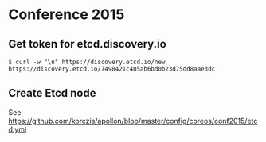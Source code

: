 # Conference 2015

## Get token for etcd.discovery.io

```
$ curl -w "\n" https://discovery.etcd.io/new
https://discovery.etcd.io/7498421c405ab6bd0b23d75dd8aae3dc
```

## Create Etcd node

See https://github.com/korczis/apollon/blob/master/config/coreos/conf2015/etcd.yml

```
```
